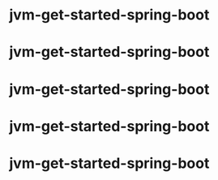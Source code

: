 # jvm-get-started-spring-boot
# jvm-get-started-spring-boot
# jvm-get-started-spring-boot
# jvm-get-started-spring-boot
# jvm-get-started-spring-boot
